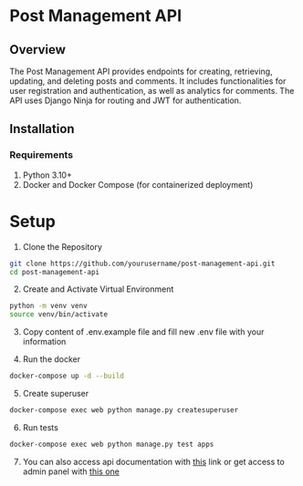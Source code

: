 # Post Management API

## Overview
The Post Management API provides endpoints for creating, retrieving, updating, and deleting posts and comments. It includes functionalities for user registration and authentication, as well as analytics for comments. The API uses Django Ninja for routing and JWT for authentication.

## Installation
### Requirements
1. Python 3.10+
2. Docker and Docker Compose (for containerized deployment)

# Setup
1. Clone the Repository
``` bash
git clone https://github.com/yourusername/post-management-api.git
cd post-management-api
```
2. Create and Activate Virtual Environment

```bash
python -m venv venv
source venv/bin/activate
```
3. Copy content of .env.example file and fill new .env file with your information

4. Run the docker
```bash
docker-compose up -d --build
 ```

5. Create superuser
```bash
docker-compose exec web python manage.py createsuperuser
```

6. Run tests
```bash
docker-compose exec web python manage.py test apps
```

7. You can also access api documentation with [this](http://127.0.0.1/api/docs) link
or get access to admin panel with [this one](http://127.0.0.1/admin)